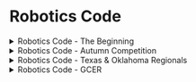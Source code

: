 # Robotics Code
<details>
<summary>Robotics Code - The Beginning</summary>
  
The following programs are for **practice + warming up** before the actual coding for competition begins:
- [TASK | Circle_the_Can.c](https://github.com/Frodo-Swaggins1/-Robotics_Code/blob/main/TASK%20%7C%20Circle_the_Can.c)
- [TASK | Figure_Eight.c](https://github.com/Frodo-Swaggins1/-Robotics_Code/edit/main/TASK%20%7C%20Figure_Eight.c)
- [TASK | Forward_Serpentine.c](https://github.com/Frodo-Swaggins1/-Robotics_Code/blob/main/TASK%20%7C%20Forward_Serpentine.c)
- [TASK | Backwards_Serpentine.c](https://github.com/Frodo-Swaggins1/-Robotics_Code/blob/main/TASK%20%7C%20Backward_Serpentine.c)
- [TASK | Compiled_Serpentine.c](https://github.com/Frodo-Swaggins1/-Robotics_Code/blob/main/TASK%20%7C%20Compiled_Serpentine.c)
-------
</details>
<details>
<summary>Robotics Code - Autumn Competition</summary>

The following programs are for the **Autumn Virtual Competition**:
- [TASK | Prelimenary_Code.c](https://github.com/Frodo-Swaggins1/Robotics_Code/blob/main/TASK%20%7C%20Prelimenary_Code.c)
-------
</details>
<details>
<summary>Robotics Code - Texas & Oklahoma Regionals</summary>

The following programs are for the **Texas** and **Oklahoma** tournaments:
- [Robotics_Library.c](https://github.com/Frodo-Swaggins1/Robotics_Code/blob/main/Robotics_Library.c)
-------
</details>
<details>
<summary>Robotics Code - GCER</summary>

The following programs are for the International Botball Conference, **GCER**:
- _code to come_
-------
</details>
